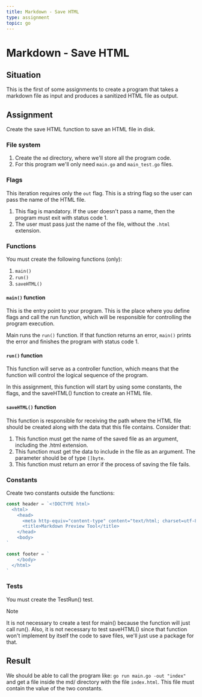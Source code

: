 ```yaml
---
title: Markdown - Save HTML
type: assignment
topic: go
---
```


# Markdown - Save HTML

## Situation

This is the first of some assignments to create a program that takes a markdown file as input and produces a sanitized HTML file as output.

## Assignment

Create the save HTML function to save an HTML file in disk.

### File system

1. Create the `md` directory, where we'll store all the program code.
2. For this program we'll only need `main.go` and `main_test.go` files.

### Flags

This iteration requires only the `out` flag. This is a string flag so the user can pass the name of the HTML file.

1. This flag is mandatory. If the user doesn't pass a name, then the program must exit with status code 1.
2. The user must pass just the name of the file, without the `.html` extension.

### Functions

You must create the following functions (only):

1. `main()`
2. `run()`
3. `saveHTML()`

#### `main()` function

This is the entry point to your program. This is the place where you define flags and call the run function, which will be responsible for controlling the program execution.

Main runs the `run()` function. If that function returns an error, `main()` prints the error and finishes the program with status code 1.

#### `run()` function

This function will serve as a controller function, which means that the function will control the logical sequence of the program.

In this assignment, this function will start by using some constants, the flags, and the saveHTML() function to create an HTML file.

#### `saveHTML()` function

This function is responsible for receiving the path where the HTML file should be created along with the data that this file contains. Consider that:

1. This function must get the name of the saved file as an argument, including the .html extension.
2. This function must get the data to include in the file as an argument. The parameter should be of type `[]byte`.
3. This function must return an error if the process of saving the file fails.

### Constants

Create two constants outside the functions:

```go
const header = `<!DOCTYPE html>
  <html>
    <head>
      <meta http-equiv="content-type" content="text/html; charset=utf-8" />
      <title>Markdown Preview Tool</title>
    </head>
    <body>
`

const footer = `
    </body>
  </html>
`
```

### Tests

You must create the TestRun() test.

> [!NOTE]
> It is not necessary to create a test for main() because the function will just call run().
> Also, it is not necessary to test saveHTML() since that function won't implement by itself the code to save files, we'll just use a package for that.

## Result

We should be able to call the program like: `go run main.go -out "index"` and get a file inside the md/ directory with the file `index.html`. This file must contain the value of the two constants.
